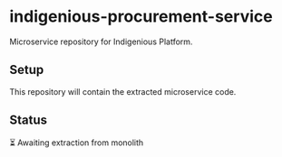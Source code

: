 # indigenious-procurement-service

Microservice repository for Indigenious Platform.

## Setup

This repository will contain the extracted microservice code.

## Status

⏳ Awaiting extraction from monolith
